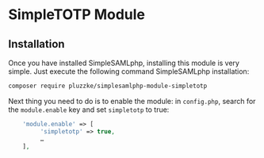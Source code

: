 # SimpleTOTP Module

## Installation

Once you have installed SimpleSAMLphp, installing this module is very simple. Just execute the following command SimpleSAMLphp installation:

```bash
composer require pluzzke/simplesamlphp-module-simpletotp
```

Next thing you need to do is to enable the module: in `config.php`,
search for the `module.enable` key and set `simpletotp` to true:

```php
    'module.enable' => [
         'simpletotp' => true,
         …
    ],
```